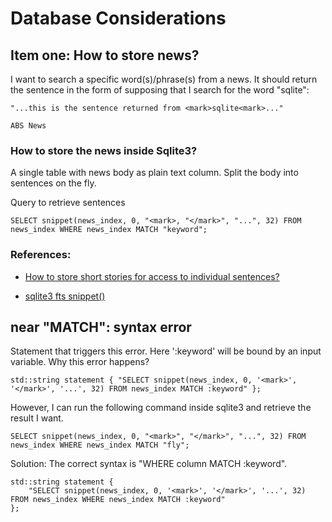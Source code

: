 # Database Considerations

## Item one: How to store news?
I want to search a specific word(s)/phrase(s) from a news. It should return the sentence in the form of supposing that I search for the word "sqlite":
```
"...this is the sentence returned from <mark>sqlite<mark>..."

ABS News
```
### How to store the news inside Sqlite3?
A single table with news body as plain text column. Split the body into sentences on the fly. 

Query to retrieve sentences
```
SELECT snippet(news_index, 0, "<mark>, "</mark>", "...", 32) FROM news_index WHERE news_index MATCH "keyword";
```

### References:

* [How to store short stories for access to individual sentences?
](https://dba.stackexchange.com/a/161116)

* [sqlite3 fts snippet()](https://sqlite.org/fts5.html#the_snippet_function)


## near "MATCH": syntax error
Statement that triggers this error. Here ':keyword' will be bound by an input variable.
Why this error happens?
```
std::string statement { "SELECT snippet(news_index, 0, '<mark>', '</mark>', '...', 32) FROM news_index MATCH :keyword" };
```
However, I can run the following command inside sqlite3 and retrieve the result I want.
```
SELECT snippet(news_index, 0, "<mark>", "</mark>", "...", 32) FROM news_index WHERE news_index MATCH "fly";
```

Solution:
The correct syntax is "WHERE column MATCH :keyword".
```
std::string statement { 
    "SELECT snippet(news_index, 0, '<mark>', '</mark>', '...', 32) FROM news_index WHERE news_index MATCH :keyword" 
};
```